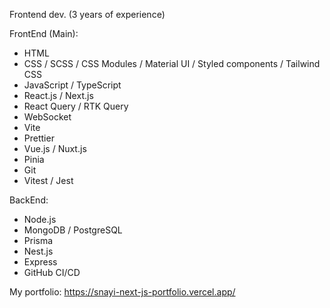 Frontend dev. (3 years of experience)

FrontEnd (Main):
  - HTML
  - CSS / SCSS / CSS Modules / Material UI / Styled components / Tailwind CSS
  - JavaScript / TypeScript
  - React.js / Next.js
  - React Query / RTK Query
  - WebSocket
  - Vite
  - Prettier
  - Vue.js / Nuxt.js
  - Pinia
  - Git
  - Vitest / Jest

BackEnd:
  - Node.js
  - MongoDB / PostgreSQL
  - Prisma
  - Nest.js
  - Express
  - GitHub CI/CD

My portfolio: https://snayi-next-js-portfolio.vercel.app/

